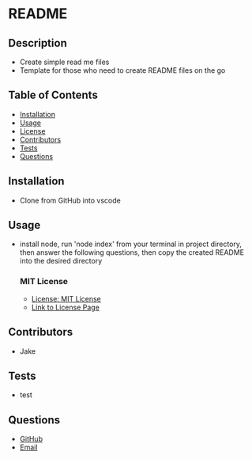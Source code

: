 
  # README

  ## Description

  * Create simple read me files
  * Template for those who need to create README files on the go

  ## Table of Contents

  - [Installation](#Installation)
  - [Usage](#Usage)
  - [License](#License)
  - [Contributors](#Contributors)
  - [Tests](#Tests)
  - [Questions](#Questions)

  ## Installation

  * Clone from GitHub into vscode

  ## Usage

  * install node, run 'node index' from your terminal in project directory, then answer the following questions, then copy the created README into the desired directory

  
      ### MIT License
    -  [License: MIT License](https://img.shields.io/badge/License-MIT-yellow.svg)
    -  [Link to License Page](undefined)
    

  ## Contributors
  
  * Jake

  ## Tests

  * test

  ## Questions

  * [GitHub](https;//github/jakem8532)
  * [Email](jakem8532@gmail.com)

